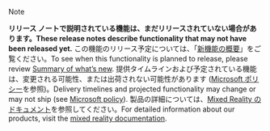  > [!NOTE]
 >  <span data-ttu-id="2bcc9-101">**リリース ノートで説明されている機能は、まだリリースされていない場合があります。**</span><span class="sxs-lookup"><span data-stu-id="2bcc9-101">**These release notes describe functionality that may not have been released yet.**</span></span>
<span data-ttu-id="2bcc9-102">この機能のリリース予定については、「[新機能の概要](/business-applications-release-notes/October18/mixed-reality/microsoft-remote-assist/planned-features)」をご覧ください。</span><span class="sxs-lookup"><span data-stu-id="2bcc9-102">To see when this functionality is planned to release, please review [Summary of what’s new](/business-applications-release-notes/October18/mixed-reality/microsoft-remote-assist/planned-features).</span></span> <span data-ttu-id="2bcc9-103">提供タイムラインおよび予定されている機能は、変更される可能性、または出荷されない可能性があります ([Microsoft ポリシー](https://go.microsoft.com/fwlink/p/?linkid=2007332)を参照)。</span><span class="sxs-lookup"><span data-stu-id="2bcc9-103">Delivery timelines and projected functionality may change or may not ship (see [Microsoft policy](https://go.microsoft.com/fwlink/p/?linkid=2007332)).</span></span> <span data-ttu-id="2bcc9-104">製品の詳細については、[Mixed Reality のドキュメント](https://docs.microsoft.com/dynamics365/#pivot=mixed-reality-apps)を参照してください。</span><span class="sxs-lookup"><span data-stu-id="2bcc9-104">For detailed information about our products, visit the [mixed reality documentation](https://docs.microsoft.com/dynamics365/#pivot=mixed-reality-apps).</span></span>

